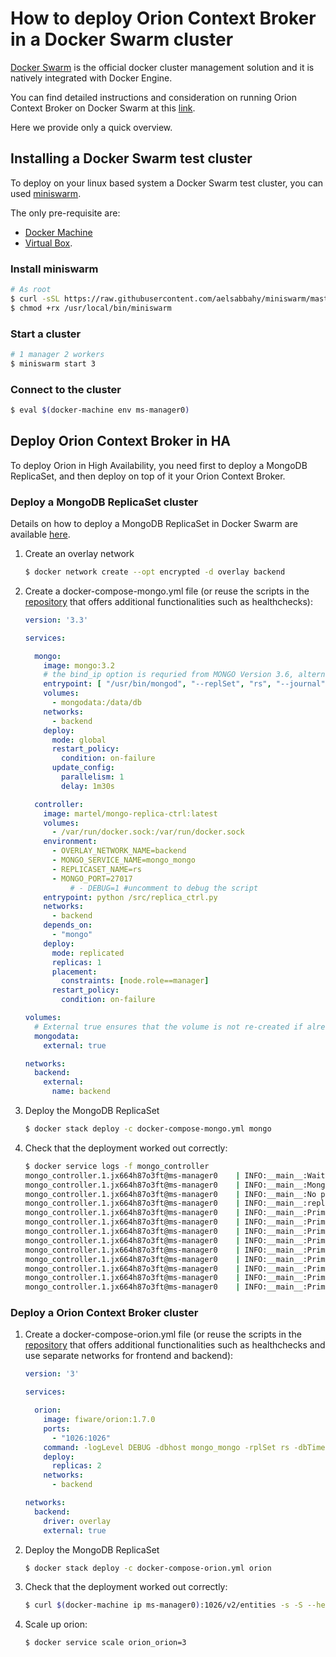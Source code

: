 # How to deploy Orion Context Broker in a Docker Swarm cluster

[Docker Swarm](https://docs.docker.com/engine/swarm/) is the official docker 
cluster management solution and it is natively integrated with Docker Engine.

You can find detailed instructions and consideration on running Orion Context
Broker on Docker Swarm at this [link](https://smartsdk.github.io/smartsdk-recipes/data-management/context-broker/ha/readme/).

Here we provide only a quick overview.

## Installing a Docker Swarm test cluster

To deploy on your linux based system a Docker Swarm test cluster, you can used
[miniswarm](https://github.com/aelsabbahy/miniswarm).

The only pre-requisite are:
* [Docker Machine](https://docs.docker.com/machine/install-machine/)
* [Virtual Box](http://virtualbox.org/).

### Install miniswarm

```bash
# As root
$ curl -sSL https://raw.githubusercontent.com/aelsabbahy/miniswarm/master/miniswarm -o /usr/local/bin/miniswarm
$ chmod +rx /usr/local/bin/miniswarm
```

### Start a cluster

```bash
# 1 manager 2 workers
$ miniswarm start 3
```

### Connect to the cluster

```bash
$ eval $(docker-machine env ms-manager0)
```

## Deploy Orion Context Broker in HA

To deploy Orion in High Availability, you need first to deploy a MongoDB
ReplicaSet, and then deploy on top of it your Orion Context Broker.

### Deploy a MongoDB ReplicaSet cluster

Details on how to deploy a MongoDB ReplicaSet in Docker Swarm are available
[here](https://github.com/smartsdk/mongo-rs-controller-swarm).

1. Create an overlay network

    ```bash
    $ docker network create --opt encrypted -d overlay backend
    ```

1. Create a docker-compose-mongo.yml file (or reuse the scripts in the
   [repository](https://github.com/smartsdk/mongo-rs-controller-swarm)
   that offers additional functionalities such as healthchecks):
    ```yaml
    version: '3.3'

    services:

      mongo:
        image: mongo:3.2
        # the bind_ip option is requried from MONGO Version 3.6, alternatively you can use --bind_ip_all
        entrypoint: [ "/usr/bin/mongod", "--replSet", "rs", "--journal", "--smallfiles", "--bind_ip", "0.0.0.0"]
        volumes:
          - mongodata:/data/db
        networks:
          - backend
        deploy:
          mode: global
          restart_policy:
            condition: on-failure
          update_config:
            parallelism: 1
            delay: 1m30s

      controller:
        image: martel/mongo-replica-ctrl:latest
        volumes:
          - /var/run/docker.sock:/var/run/docker.sock
        environment:
          - OVERLAY_NETWORK_NAME=backend
          - MONGO_SERVICE_NAME=mongo_mongo
          - REPLICASET_NAME=rs
          - MONGO_PORT=27017
              # - DEBUG=1 #uncomment to debug the script
        entrypoint: python /src/replica_ctrl.py
        networks:
          - backend
        depends_on:
          - "mongo"
        deploy:
          mode: replicated
          replicas: 1
          placement:
            constraints: [node.role==manager]
          restart_policy:
            condition: on-failure

    volumes:
      # External true ensures that the volume is not re-created if already present
      mongodata:
        external: true

    networks:
      backend:
        external:
          name: backend
    ```

1. Deploy the MongoDB ReplicaSet

    ```bash
    $ docker stack deploy -c docker-compose-mongo.yml mongo
    ```

1. Check that the deployment worked out correctly:

    ```bash
    $ docker service logs -f mongo_controller
    mongo_controller.1.jx664h87o3ft@ms-manager0    | INFO:__main__:Waiting mongo service (and tasks) (mongo_mongo) to start
    mongo_controller.1.jx664h87o3ft@ms-manager0    | INFO:__main__:Mongo service is up and running
    mongo_controller.1.jx664h87o3ft@ms-manager0    | INFO:__main__:No previous valid configuration, starting replicaset from scratch
    mongo_controller.1.jx664h87o3ft@ms-manager0    | INFO:__main__:replSetInitiate: {'ok': 1.0}
    mongo_controller.1.jx664h87o3ft@ms-manager0    | INFO:__main__:Primary is: 10.0.0.8
    mongo_controller.1.jx664h87o3ft@ms-manager0    | INFO:__main__:Primary is: 10.0.0.8
    mongo_controller.1.jx664h87o3ft@ms-manager0    | INFO:__main__:Primary is: 10.0.0.8
    mongo_controller.1.jx664h87o3ft@ms-manager0    | INFO:__main__:Primary is: 10.0.0.8
    mongo_controller.1.jx664h87o3ft@ms-manager0    | INFO:__main__:Primary is: 10.0.0.8
    mongo_controller.1.jx664h87o3ft@ms-manager0    | INFO:__main__:Primary is: 10.0.0.8
    mongo_controller.1.jx664h87o3ft@ms-manager0    | INFO:__main__:Primary is: 10.0.0.8
    mongo_controller.1.jx664h87o3ft@ms-manager0    | INFO:__main__:Primary is: 10.0.0.8
    mongo_controller.1.jx664h87o3ft@ms-manager0    | INFO:__main__:Primary is: 10.0.0.8
    ```

### Deploy a Orion Context Broker cluster

1. Create a docker-compose-orion.yml file (or reuse the scripts in the
   [repository](https://github.com/smartsdk/smartsdk-recipes/tree/master/recipes/data-management/context-broker/ha)
   that offers additional functionalities such as healthchecks and use separate
   networks for frontend and backend):

    ```yaml
    version: '3'

    services:

      orion:
        image: fiware/orion:1.7.0
        ports:
          - "1026:1026"
        command: -logLevel DEBUG -dbhost mongo_mongo -rplSet rs -dbTimeout 10000
        deploy:
          replicas: 2
        networks:
          - backend

    networks:
      backend:
        driver: overlay
        external: true
    ```

1. Deploy the MongoDB ReplicaSet

    ```bash
    $ docker stack deploy -c docker-compose-orion.yml orion
    ```

1. Check that the deployment worked out correctly:

    ```bash
    $ curl $(docker-machine ip ms-manager0):1026/v2/entities -s -S --header 'Accept: application/json' --header 'fiware-service: default' --header 'fiware-ServicePath: /'
    ```

1. Scale up orion:

    ```bash
    $ docker service scale orion_orion=3
    ```
